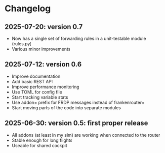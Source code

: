 # Changelog

## 2025-07-20: version 0.7

- Now has a single set of forwarding rules in a unit-testable module
  (rules.py)
- Various minor improvements

## 2025-07-12: version 0.6

- Improve documentation
- Add basic REST API
- Improve performance monitoring
- Use TOML for config file
- Start tracking variable stats
- Use addon= prefix for FRDP messages instead of frankenrouter=
- Start moving parts of the code into separate modules

## 2025-06-30: version 0.5: first proper release

- All addons (at least in my sim) are working when connected to the router
- Stable enough for long flights
- Useable for shared cockpit
